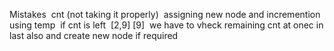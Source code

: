 Mistakes
​
cnt (not taking it properly)
​
assigning new node and incremention using temp
​
if cnt is left
​
[2,9]
[9]
​
we have to vheck remaining cnt at onec in last also and create new node if required